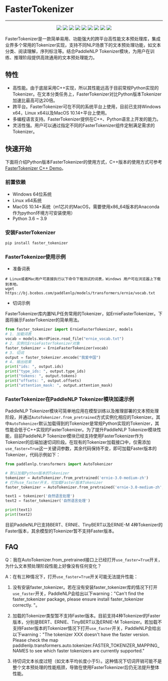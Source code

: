 # FasterTokenizer

------------------------------------------------------------------------------------------

<p align="center">
    <a href="./LICENSE"><img src="https://img.shields.io/badge/license-Apache%202-dfd.svg"></a>
    <a href="https://github.com/PaddlePaddle/PaddleNLP/releases"><img src="https://img.shields.io/github/v/release/PaddlePaddle/PaddleNLP?color=ffa"></a>
    <a href=""><img src="https://img.shields.io/badge/python-3.6.2+-aff.svg"></a>
    <a href=""><img src="https://img.shields.io/badge/os-linux%2C%20win%2C%20mac-pink.svg"></a>
    <a href="https://github.com/PaddlePaddle/PaddleNLP/graphs/contributors"><img src="https://img.shields.io/github/contributors/PaddlePaddle/PaddleNLP?color=9ea"></a>
    <a href="https://github.com/PaddlePaddle/PaddleNLP/commits"><img src="https://img.shields.io/github/commit-activity/m/PaddlePaddle/PaddleNLP?color=3af"></a>
    <a href="https://pypi.org/project/paddlenlp/"><img src="https://img.shields.io/pypi/dm/paddlenlp?color=9cf"></a>
    <a href="https://github.com/PaddlePaddle/PaddleNLP/issues"><img src="https://img.shields.io/github/issues/PaddlePaddle/PaddleNLP?color=9cc"></a>
    <a href="https://github.com/PaddlePaddle/PaddleNLP/stargazers"><img src="https://img.shields.io/github/stars/PaddlePaddle/PaddleNLP?color=ccf"></a>
</p>
FasterTokenizer是一款简单易用、功能强大的跨平台高性能文本预处理库，集成业界多个常用的Tokenizer实现，支持不同NLP场景下的文本预处理功能，如文本分类、阅读理解，序列标注等。结合PaddleNLP Tokenizer模块，为用户在训练、推理阶段提供高效通用的文本预处理能力。

## 特性

- 高性能。由于底层采用C++实现，所以其性能远高于目前常规Python实现的Tokenizer。在文本分类任务上，FasterTokenizer对比Python版本Tokenizer加速比最高可达20倍。
- 跨平台。FasterTokenizer可在不同的系统平台上使用，目前已支持Windows x64，Linux x64以及MacOS 10.14+平台上使用。
- 多编程语言支持。FasterTokenizer提供在C++、Python语言上开发的能力。
- 灵活性强。用户可以通过指定不同的FasterTokenizer组件定制满足需求的Tokenizer。

## 快速开始

下面将介绍Python版本FasterTokenizer的使用方式，C++版本的使用方式可参考[FasterTokenizer C++ Demo](./faster_tokenizer/demo/README.md)。

### 前置依赖

- Windows 64位系统
- Linux x64系统
- MacOS 10.14+系统（m1芯片的MacOS，需要使用x86_64版本的Anaconda作为python环境方可安装使用）
- Python 3.6 ~ 3.9

### 安装FasterTokenizer

```python
pip install faster_tokenizer
```

### FasterTokenizer使用示例

- 准备词表

```shell
# Linux或者Mac用户可直接执行以下命令下载测试的词表，Windows 用户可在浏览器上下载到本地。
wget https://bj.bcebos.com/paddlenlp/models/transformers/ernie/vocab.txt
```

- 切词示例

FasterTokenizer库内置NLP任务常用的Tokenizer，如ErnieFasterTokenizer。下面将展示FasterTokenizer的简单用法。

```python
from faster_tokenizer import ErnieFasterTokenizer, models
# 1. 加载词表
vocab = models.WordPiece.read_file("ernie_vocab.txt")
# 2. 实例化ErnieFasterTokenizer对象
faster_tokenizer = ErnieFasterTokenizer(vocab)
# 3. 切词
output = faster_tokenizer.encode("我爱中国")
# 4. 输出结果
print("ids: ", output.ids)
print("type_ids: ", output.type_ids)
print("tokens: ", output.tokens)
print("offsets: ", output.offsets)
print("attention_mask: ", output.attention_mask)
```

### FasterTokenizer在PaddleNLP Tokenizer模块加速示例

PaddleNLP Tokenizer模块可简单地应用在模型训练以及推理部署的文本预处理阶段，并通过`AutoTokenizer.from_pretrained`方式实例化相应的Tokenizer。其中`AutoTokenizer`默认加载得到的Tokenizer是常规Python实现的Tokenizer，其性能会低于C++实现的FasterTokenizer。为了提升PaddleNLP Tokenizer模块性能，目前PaddleNLP Tokenizer模块已经支持使用FasterTokenizer作为Tokenizer的后端加速切词阶段。在现有的Tokenizer加载接口中，仅需添加`use_faster=True`这一关键词参数，其余代码保持不变，即可加载Faster版本的Tokenizer，代码示例如下：

```python
from paddlenlp.transformers import AutoTokenizer

# 默认加载Python版本的Tokenizer
tokenizer = AutoTokenizer.from_pretrained('ernie-3.0-medium-zh')
# 打开use_faster开关，可加载Faster版本Tokenizer
faster_tokenizer = AutoTokenizer.from_pretrained('ernie-3.0-medium-zh', use_faster=True)

text1 = tokenizer('自然语言处理')
text2 = faster_tokenizer('自然语言处理')

print(text1)
print(text2)
```

目前PaddleNLP已支持BERT、ERNIE、TinyBERT以及ERNIE-M 4种Tokenizer的Faster版本，其余模型的Tokenizer暂不支持Faster版本。

## FAQ

Q：我在AutoTokenizer.from_pretrained接口上已经打开`use_faster=True`开关，为什么文本预处理阶段性能上好像没有任何变化？

A：在有三种情况下，打开`use_faster=True`开关可能无法提升性能：
  1. 没有安装faster_tokenizer。若在没有安装faster_tokenizer库的情况下打开`use_faster`开关，PaddleNLP会给出以下warning："Can't find the faster_tokenizer package, please ensure install faster_tokenizer correctly. "。

  2. 加载的Tokenizer类型暂不支持Faster版本。目前支持4种Tokenizer的Faster版本，分别是BERT、ERNIE、TinyBERT以及ERNIE-M Tokenizer。若加载不支持Faster版本的Tokenizer情况下打开`use_faster`开关，PaddleNLP会给出以下warning："The tokenizer XXX doesn't have the faster version. Please check the map paddlenlp.transformers.auto.tokenizer.FASTER_TOKENIZER_MAPPING_NAMES to see which faster tokenizers are currently supported."

  3. 待切词文本长度过短（如文本平均长度小于5）。这种情况下切词开销可能不是整个文本预处理的性能瓶颈，导致在使用FasterTokenizer后仍无法提升整体性能。
